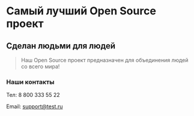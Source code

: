 # Самый лучший Open Source проект

## Сделан людьми для людей

> Наш Open Source проект предназначен для объединения людей со всего мира!

### Наши контакты

Тел: 8 800 333 55 22

Email: support@test.ru
